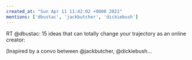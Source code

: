```yaml
---
created_at: "Sun Apr 11 11:42:02 +0000 2021"
mentions: ['dbustac', 'jackbutcher', 'dickiebush']
---
```


RT @dbustac: 15 ideas that can totally change your trajectory as an online creator:

[Inspired by a convo between @jackbutcher, @dickiebush…